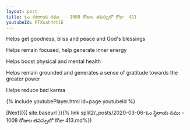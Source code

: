```yaml
---
layout: post
title: ఓం శరణాయ నమః  - 1008 రోజుల తపస్సులో రోజు  421
youtubeId: PTXsah44tlE
---
```

 
 
Helps get goodness, bliss and peace and God's blessings
 
Helps remain focused, help generate inner energy 
 
Helps boost physical and mental health 
 
Helps remain grounded and generates a sense of gratitude towards the greater power 
 
Helps reduce bad karma
 
 
 
 


{% include youtubePlayer.html id=page.youtubeId %}
 
[Next]({{ site.baseurl }}{% link  split2/_posts/2020-03-06-ఓం స్థిరాయ నమః  - 1008 రోజుల తపస్సులో రోజు  413.md%})
 
